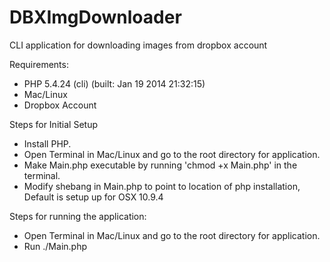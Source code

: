 DBXImgDownloader
================

CLI application for downloading images from dropbox account

Requirements:
- PHP 5.4.24 (cli) (built: Jan 19 2014 21:32:15) 
- Mac/Linux
- Dropbox Account

Steps for Initial Setup
- Install PHP.
- Open Terminal in Mac/Linux and go to the root directory for application.
- Make Main.php executable by running 'chmod +x Main.php' in the terminal.
- Modify shebang in Main.php to point to location of php installation, Default is setup up for OSX 10.9.4

Steps for running the application:
- Open Terminal in Mac/Linux and go to the root directory for application.
- Run ./Main.php
